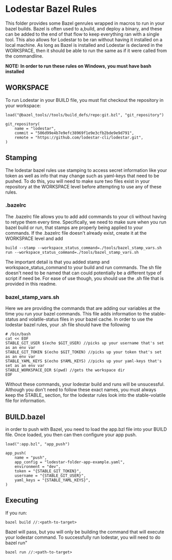 # Lodestar Bazel Rules

This folder provides some Bazel genrules wrapped in macros to run in your bazel builds.  Bazel is often used to a,build, and deploy a binary, and these can be added to the end of that flow to keep everything ran with a single tool.  This also allows for Lodestar to be ran without having it installed on a local machine.  As long as Bazel is installed and Lodestar is declared in the WORKSPACE, then it should be able to run the same as if it were called from the commandline.

**NOTE: In order to run these rules on Windows, you must have bash installed**

## WORKSPACE

To run Lodestar in your BUILD file, you must fist checkout the repository in your workspace:

    load("@bazel_tools//tools/build_defs/repo:git.bzl", "git_repository")

    git_repository(
        name = "lodestar",
        commit = "506d99e4b7e9efc38969f1e9e3cfb2bde9e9d791",
        remote = "https://github.com/lodestar-cli/lodestar.git",
    )

## Stamping
The lodestar bazel rules use stamping to access secret information like your token as well as info that may change such as yaml-keys that need to be pushed.  To do this, you will need to make sure two files exist in your repository at the WORKSPACE level before attempting to use any of these rules.

### .bazelrc
The .bazelrc file allows you to add add commands to your cli without having to retype them every time.  Specifically, we need to make sure when you run bazel build or run, that stamps are properly being applied to  your commands.  If the .bazelrc file doesn't already exist, create it at the WORKSPACE level and add

    build --stamp --workspace_status_command=./tools/bazel_stamp_vars.sh
    run --workspace_status_command=./tools/bazel_stamp_vars.sh

The important detail is that you added stamp and workspace_status_command to your build and run commands.  The sh file doesn't need to be named that can could potentially be a different type of script if need be.  For ease of use though, you should use the .sh file that is provided in this readme.

### bazel_stamp_vars.sh
Here we are providing the commands that are adding our variables at the time you run your bazel commands.  This file adds information to the stable-status and volatile-status files in your bazel cache.  In order to use the lodestar bazel rules, your .sh file should have the following

    # /bin/bash
    cat << EOF
    STABLE_GIT_USER $(echo $GIT_USER) //picks up your username that's set as an env var
    STABLE_GIT_TOKEN $(echo $GIT_TOKEN) //picks up your token that's set as an env var
    STABLE_YAML_KEYS $(echo $YAML_KEYS) //picks up your yaml-keys that's set as an env var
    STABLE_WORKSPACE_DIR $(pwd) //gets the workspace dir
    EOF

Without these commands, your lodestar build and runs will be unsucessful.  Although you don't need to follow these exact names, you must always keep the STABLE_ section, for the lodestar rules look into the stable-volatile file for information.

## BUILD.bazel

in order to push with Bazel, you need to load the app.bzl file into your BUILD file.  Once loaded, you then can then configure your app push.

    load(":app.bzl", "app_push")

    app_push(
        name = "push",
        app_config = "lodestar-folder-app-example.yaml",
        environment = "dev",
        token = "{STABLE_GIT_TOKEN}",
        username = "{STABLE_GIT_USER}",
        yaml_keys = "{STABLE_YAML_KEYS}",
    )

## Executing

If you run:

    bazel build //:<path-to-target>

Bazel will pass, but you will only be building the command that will execute your lodestar command.  To successfully run lodestar, you will need to do bazel run"

    bazel run //:<path-to-target>